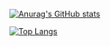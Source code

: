 [![Anurag's GitHub stats](https://github-readme-stats.vercel.app/api?username=TanaUmbreon)](https://github.com/anuraghazra/github-readme-stats)

[![Top Langs](https://github-readme-stats.vercel.app/api/top-langs/?username=TanaUmbreon&layout=compact)](https://github.com/anuraghazra/github-readme-stats)
